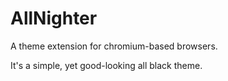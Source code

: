 # AllNighter

A theme extension for chromium-based browsers.

It's a simple, yet good-looking all black theme.
